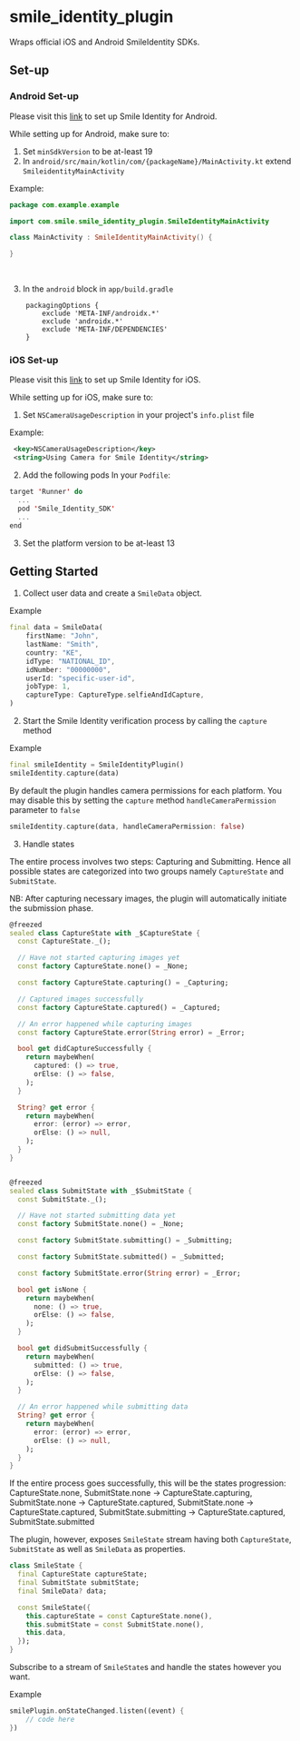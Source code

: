 # smile_identity_plugin

Wraps official iOS and Android SmileIdentity SDKs.

## Set-up

### Android Set-up

Please visit this [link](https://docs.usesmileid.com/integration-options/mobile/flutter/android-setup) to set up Smile Identity for Android.

While setting up for Android, make sure to:

1. Set `minSdkVersion` to be at-least 19 
2. In `android/src/main/kotlin/com/{packageName}/MainActivity.kt` extend `SmileidentityMainActivity`

Example:
```kotlin
package com.example.example

import com.smile.smile_identity_plugin.SmileIdentityMainActivity

class MainActivity : SmileIdentityMainActivity() {

}
```
</br>

3. In the `android` block in `app/build.gradle`

```
    packagingOptions {
        exclude 'META-INF/androidx.*'
        exclude 'androidx.*'
        exclude 'META-INF/DEPENDENCIES'
    }
```
 
### iOS Set-up
Please visit this [link](https://docs.usesmileid.com/integration-options/mobile/ios) to set up Smile Identity for iOS.

While setting up for iOS, make sure to:
1. Set `NSCameraUsageDescription` in your project's `info.plist` file

Example:
```xml
 <key>NSCameraUsageDescription</key>
 <string>Using Camera for Smile Identity</string>
```

2. Add the following pods In your `Podfile`:

```Swift
target 'Runner' do
  ...
  pod 'Smile_Identity_SDK'
  ...
end

```

3. Set the platform version to be at-least 13

## Getting Started

1. Collect user data and create a `SmileData` object.

Example
```dart
final data = SmileData(
    firstName: "John",
    lastName: "Smith",
    country: "KE",
    idType: "NATIONAL_ID",
    idNumber: "00000000",
    userId: "specific-user-id",
    jobType: 1,
    captureType: CaptureType.selfieAndIdCapture,
)
```

2. Start the Smile Identity verification process by calling the `capture` method

Example
```dart
final smileIdentity = SmileIdentityPlugin()
smileIdentity.capture(data)
```
By default the plugin handles camera permissions for each platform. You may disable this by setting the `capture` method `handleCameraPermission` parameter to `false`
```dart
smileIdentity.capture(data, handleCameraPermission: false)
```


3. Handle states

The entire process involves two steps: Capturing and Submitting. Hence all possible states are categorized into two groups namely `CaptureState` and `SubmitState`.

NB: After capturing necessary images, the plugin will automatically initiate the submission phase.

```dart
@freezed
sealed class CaptureState with _$CaptureState {
  const CaptureState._();

  // Have not started capturing images yet
  const factory CaptureState.none() = _None;

  const factory CaptureState.capturing() = _Capturing;

  // Captured images successfully
  const factory CaptureState.captured() = _Captured;

  // An error happened while capturing images
  const factory CaptureState.error(String error) = _Error;

  bool get didCaptureSuccessfully {
    return maybeWhen(
      captured: () => true,
      orElse: () => false,
    );
  }

  String? get error {
    return maybeWhen(
      error: (error) => error,
      orElse: () => null,
    );
  }
}


@freezed
sealed class SubmitState with _$SubmitState {
  const SubmitState._();

  // Have not started submitting data yet
  const factory SubmitState.none() = _None;

  const factory SubmitState.submitting() = _Submitting;

  const factory SubmitState.submitted() = _Submitted;

  const factory SubmitState.error(String error) = _Error;

  bool get isNone {
    return maybeWhen(
      none: () => true,
      orElse: () => false,
    );
  }

  bool get didSubmitSuccessfully {
    return maybeWhen(
      submitted: () => true,
      orElse: () => false,
    );
  }

  // An error happened while submitting data
  String? get error {
    return maybeWhen(
      error: (error) => error,
      orElse: () => null,
    );
  }
}

```

If the entire process goes successfully, this will be the states progression: CaptureState.none, SubmitState.none -> CaptureState.capturing, SubmitState.none -> CaptureState.captured, SubmitState.none -> CaptureState.captured, SubmitState.submitting -> CaptureState.captured, SubmitState.submitted 

The plugin, however, exposes `SmileState` stream having both `CaptureState`, `SubmitState` as well as `SmileData` as properties.
```dart
class SmileState {
  final CaptureState captureState;
  final SubmitState submitState;
  final SmileData? data;

  const SmileState({
    this.captureState = const CaptureState.none(),
    this.submitState = const SubmitState.none(),
    this.data,
  });
}
```

Subscribe to a stream of `SmileState`s and handle the states however you want.

Example
```dart
smilePlugin.onStateChanged.listen((event) {
    // code here
})
```
